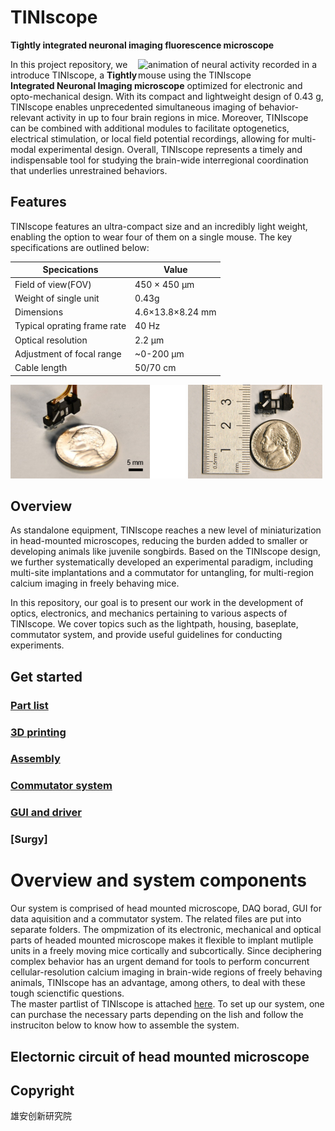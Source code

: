 # TINIscope 

**Tightly integrated neuronal imaging fluorescence microscope**

<img src="./assets/demo_video.gif" alt="animation of neural activity recorded in a mouse using the TINIscope" width="300" align="right" />

In this project repository, we introduce TINIscope, a **Tightly Integrated Neuronal Imaging microscope** optimized for electronic and opto-mechanical design. With its compact and lightweight design of 0.43 g, TINIscope enables unprecedented simultaneous imaging of behavior-relevant activity in up to four brain regions in mice. Moreover, TINIscope can be combined with additional modules to facilitate optogenetics, electrical stimulation, or local field potential recordings, allowing for multi-modal experimental design. Overall, TINIscope represents a timely and indispensable tool for studying the brain-wide interregional coordination that underlies unrestrained behaviors.



## Features

TINIscope features an ultra-compact size and an incredibly light weight, enabling the option to wear four of them on a single mouse. The key specifications are outlined below:

| Specications                | Value            |
| --------------------------- | ---------------- |
| Field of view(FOV)          | 450 × 450  μm    |
| Weight of single unit       | 0.43g            |
| Dimensions                  | 4.6×13.8×8.24 mm |
| Typical oprating frame rate | 40 Hz            |
| Optical resolution          | 2.2 μm           |
| Adjustment of focal range   | ~0-200 μm        |
| Cable length                | 50/70 cm         |

<img src="./assets/tiniscope_5cents.png" height="150" > <img src="./assets/tiniscope_ruler.png" height="150" >

## Overview 
As standalone equipment, TINIscope reaches a new level of miniaturization in head-mounted microscopes, reducing the burden added to smaller or developing animals like juvenile songbirds. Based on the TINIscope design, we further systematically developed an experimental paradigm, including multi-site implantations and a commutator for untangling, for multi-region calcium imaging in freely behaving mice. 

In this repository, our goal is to present our work in the development of optics, electronics, and mechanics pertaining to various aspects of TINIscope. We cover topics such as the lightpath, housing, baseplate, commutator system, and provide useful guidelines for conducting experiments.

## Get started 
### [Part list](./TINIscope_Documents/PartList.md)

### [3D printing]()

### [Assembly]()

### [Commutator system](./TINIscope_Documents/Commutator.md)

### [GUI and driver](./TINIscope_Documents/InstallGUI.md)

### [Surgy]
# Overview and system components
Our system is comprised of head mounted microscope, DAQ borad, GUI for data aquisition and a commutator system. The related files are put into separate folders. The ompmization of its electronic, mechanical and optical parts of headed mounted microscope makes it flexible to implant mutliple units in a freely moving mice cortically and subcortically. Since deciphering complex behavior has an urgent demand for tools to perform concurrent cellular-resolution calcium imaging in brain-wide regions of freely behaving animals, TINIscope has an advantage, among others, to deal with these tough scienctific questions.  
The master partlist of TINIscope is attached [here](https://github.com/TINIscope/TINIscopeMasterPartList/blob/main/TINIscope%20Master%20Parts%20List.xlsx). To set up our system, one can purchase the necessary parts depending on the lish and follow the instruciton below to know how to assemble the system.

## Electornic circuit of head mounted microscope



## Copyright
雄安创新研究院
